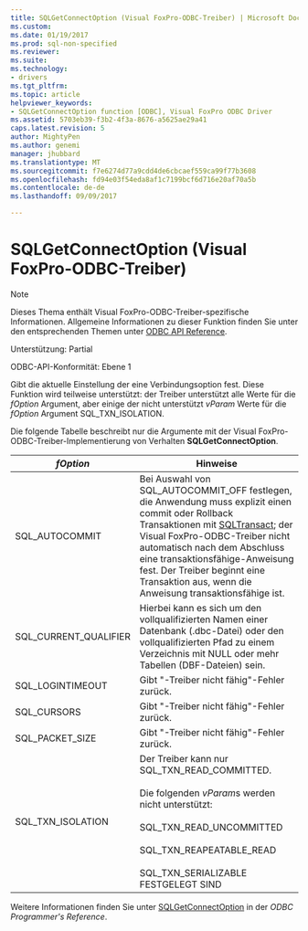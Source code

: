 ```yaml
---
title: SQLGetConnectOption (Visual FoxPro-ODBC-Treiber) | Microsoft Docs
ms.custom: 
ms.date: 01/19/2017
ms.prod: sql-non-specified
ms.reviewer: 
ms.suite: 
ms.technology:
- drivers
ms.tgt_pltfrm: 
ms.topic: article
helpviewer_keywords:
- SQLGetConnectOption function [ODBC], Visual FoxPro ODBC Driver
ms.assetid: 5703eb39-f3b2-4f3a-8676-a5625ae29a41
caps.latest.revision: 5
author: MightyPen
ms.author: genemi
manager: jhubbard
ms.translationtype: MT
ms.sourcegitcommit: f7e6274d77a9cdd4de6cbcaef559ca99f77b3608
ms.openlocfilehash: fd94e03f54eda8af1c7199bcf6d716e20af70a5b
ms.contentlocale: de-de
ms.lasthandoff: 09/09/2017

---
```

# <a name="sqlgetconnectoption-visual-foxpro-odbc-driver"></a>SQLGetConnectOption (Visual FoxPro-ODBC-Treiber)
> [!NOTE]  
>  Dieses Thema enthält Visual FoxPro-ODBC-Treiber-spezifische Informationen. Allgemeine Informationen zu dieser Funktion finden Sie unter den entsprechenden Themen unter [ODBC API Reference](../../odbc/reference/syntax/odbc-api-reference.md).  
  
 Unterstützung: Partial  
  
 ODBC-API-Konformität: Ebene 1  
  
 Gibt die aktuelle Einstellung der eine Verbindungsoption fest. Diese Funktion wird teilweise unterstützt: der Treiber unterstützt alle Werte für die *fOption* Argument, aber einige der nicht unterstützt *vParam* Werte für die *fOption* Argument SQL_TXN_ISOLATION.  
  
 Die folgende Tabelle beschreibt nur die Argumente mit der Visual FoxPro-ODBC-Treiber-Implementierung von Verhalten **SQLGetConnectOption**.  
  
|*fOption*|Hinweise|  
|---------------|-------------|  
|SQL_AUTOCOMMIT|Bei Auswahl von SQL_AUTOCOMMIT_OFF festlegen, die Anwendung muss explizit einen commit oder Rollback Transaktionen mit [SQLTransact](../../odbc/microsoft/sqltransact-visual-foxpro-odbc-driver.md); der Visual FoxPro-ODBC-Treiber nicht automatisch nach dem Abschluss eine transaktionsfähige-Anweisung fest. Der Treiber beginnt eine Transaktion aus, wenn die Anweisung transaktionsfähige ist.|  
|SQL_CURRENT_QUALIFIER|Hierbei kann es sich um den vollqualifizierten Namen einer Datenbank (.dbc-Datei) oder den vollqualifizierten Pfad zu einem Verzeichnis mit NULL oder mehr Tabellen (DBF-Dateien) sein.|  
|SQL_LOGINTIMEOUT|Gibt "-Treiber nicht fähig"-Fehler zurück.|  
|SQL_CURSORS|Gibt "-Treiber nicht fähig"-Fehler zurück.|  
|SQL_PACKET_SIZE|Gibt "-Treiber nicht fähig"-Fehler zurück.|  
|SQL_TXN_ISOLATION|Der Treiber kann nur SQL_TXN_READ_COMMITTED.<br /><br /> Die folgenden *vParam*s werden nicht unterstützt:<br /><br /> SQL_TXN_READ_UNCOMMITTED<br /><br /> SQL_TXN_REAPEATABLE_READ<br /><br /> SQL_TXN_SERIALIZABLE FESTGELEGT SIND|  
  
 Weitere Informationen finden Sie unter [SQLGetConnectOption](../../odbc/reference/syntax/sqlgetconnectoption-function.md) in der *ODBC Programmer's Reference*.
